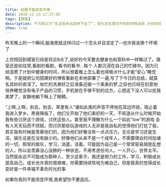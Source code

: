 ```yaml
---
title: 如果不能改变环境
date: 2018-11-23 17:27:02
tags: [随笔]
description: 千万别以为“生活会永远这样下去了”，变化总在意向不到的时候出现.计划的往往都实现不了,生活里充满"意外"
show: true
---
```


  	

 昨天晚上的一个瞬间,脑海里就这样闪过一个念头并且坚定了--也许我该换个环境了

上完班回到寝室已经是将近8点了,说好的今天要去健身也和意料中一样略过了。寝室还是如往常,看剧的看剧，看书的看书...每个 人都沉浸在自己的忙碌中。因为已经浪费了计划中健身的时间，所以想着晚上怎么着也得做点什么才能“安心”睡觉啊。于是就把公司搭建好的博客重新在本地部署了一遍,写了下今日的总结，就莫名其妙的夜深了。匆忙的洗漱好之后准备迎接一个美美的梦,之前也已经在刻意地培养睡觉没有电子产品的习惯，手机放在手够不到的远方。心想这下没人可以扰我美梦了，安静地躺下眯上了眼睛。





“上啊,上啊，别去，别去，草里有人”诸如此类的声音不停地在耳边环绕，阻止着我进入梦乡。黑夜降临了，他们又开始了他们美好的一天，不知道从什么时候开始我有些讨厌这个游戏，讨厌这些人。甚至我不理解为什么一个如此“low”的游戏  会有人天天玩而不烦腻。而讨厌那些玩游戏的人无非是我自私的觉得他们打扰了我，其实我有时候是羡慕他们的，因为他们好像没有一点点压力，无论是学习还是生活，娱乐总是在没有缺少的。好像他们从来不是一个成年人，不需要理会时间加诸的一切，照常的娱乐，学习，消遣，活着。可能因为自己是一个常常容易胡思乱想的人，所以会羡慕没心没肺的一种状态，不用考虑任何人。一人开心，世界太平。当然我永远不可能成为那种人，至少这辈子。我还是努力的工作，学习，积极成长提高自己。成长也许真的很艰难，你需要持续性地为难自己，但是我真的觉得成长变好是一件幸福不辜负时光的事



如果你真的不能改变环境,我希望你不要适应。


